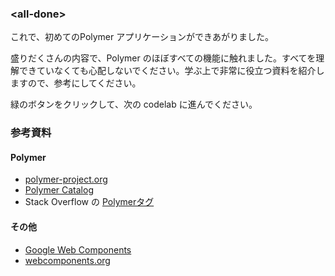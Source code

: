 ﻿### &lt;all-done>

これで、初めてのPolymer アプリケーションができあがりました。

盛りだくさんの内容で、Polymer のほぼすべての機能に触れました。すべてを理解できていなくても心配しないでください。学ぶ上で非常に役立つ資料を紹介しますので、参考にしてください。

緑のボタンをクリックして、次の codelab に進んでください。

### 参考資料

#### Polymer

- [polymer-project.org](http://www.polymer-project.org)
- [Polymer Catalog](https://elements.polymer-project.org/)
- Stack Overflow の [Polymerタグ](http://stackoverflow.com/questions/tagged/polymer)

#### その他

- [Google Web Components](https://github.com/GoogleWebComponents)
- [webcomponents.org](http://www.polymer-project.org)
